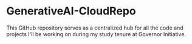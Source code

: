 # GenerativeAI-CloudRepo
 This GitHub repository serves as a centralized hub for all the code and projects I'll be working on during my study tenure at Governor Initiative.
